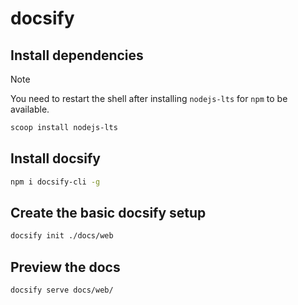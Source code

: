 # docsify

## Install dependencies

> [!NOTE]
> You need to restart the shell after installing `nodejs-lts` for `npm` to be available.

```bash
scoop install nodejs-lts
```

## Install docsify

```bash
npm i docsify-cli -g
```

## Create the basic docsify setup

```bash
docsify init ./docs/web
```

## Preview the docs

```bash
docsify serve docs/web/
```
